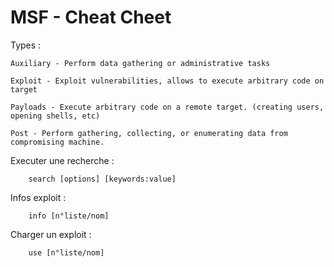 # MSF - Cheat Cheet
Types : 

    Auxiliary - Perform data gathering or administrative tasks
    
    Exploit - Exploit vulnerabilities, allows to execute arbitrary code on target
    
    Payloads - Execute arbitrary code on a remote target. (creating users, opening shells, etc)
    
    Post - Perform gathering, collecting, or enumerating data from compromising machine.
    
Executer une recherche :
```
    search [options] [keywords:value]
```

Infos exploit :
```
    info [n°liste/nom]
```

Charger un exploit :
```
    use [n°liste/nom]
```